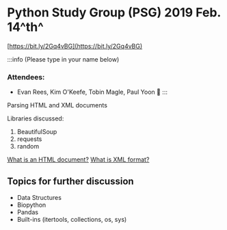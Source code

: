 # Python Study Group (PSG) 2019 Feb. 14^th^

[https://bit.ly/2Gq4vBG](https://bit.ly/2Gq4vBG)

:::info
(Please type in your name below)
### Attendees:
 - Evan Rees, Kim O'Keefe, Tobin Magle, Paul Yoon :tada:
:::

Parsing HTML and XML documents

Libraries discussed:
1. BeautifulSoup
2. requests
3. random


[What is an HTML document?](https://en.wikipedia.org/wiki/HTML "Wiki")
[What is XML format?](https://en.wikipedia.org/wiki/XML "Wiki")


## Topics for further discussion
- Data Structures
- Biopython
- Pandas
- Built-ins (itertools, collections, os, sys)
